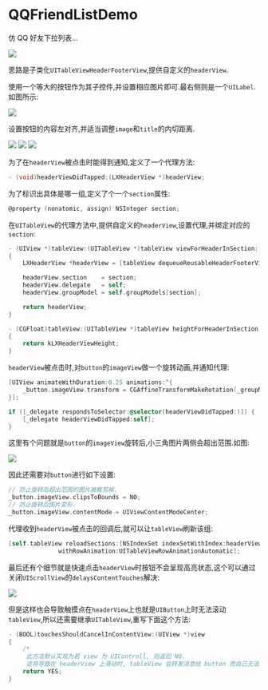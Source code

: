# QQFriendListDemo

仿 QQ 好友下拉列表...

![](https://github.com/949478479/Learning-Notes/blob/master/QQFriendListDemo-screenshot/screenshot.gif)

思路是子类化`UITableViewHeaderFooterView`,提供自定义的`headerView`.

使用一个等大的按钮作为其子控件,并设置相应图片即可.最右侧则是一个`UILabel`.如图所示:

![](https://github.com/949478479/Learning-Notes/blob/master/QQFriendListDemo-screenshot/headerView.png)

设置按钮的内容左对齐,并适当调整`image`和`title`的内切距离.

![](https://github.com/949478479/Learning-Notes/blob/master/QQFriendListDemo-screenshot/buttonAlignment.png)
![](https://github.com/949478479/Learning-Notes/blob/master/QQFriendListDemo-screenshot/imageInset.png)
![](https://github.com/949478479/Learning-Notes/blob/master/QQFriendListDemo-screenshot/titleInset.png)

为了在`headerView`被点击时能得到通知,定义了一个代理方法:

```objective-c
- (void)headerViewDidTapped:(LXHeaderView *)headerView;
```

为了标识出具体是哪一组,定义了个一个`section`属性:

```objective-c
@property (nonatomic, assign) NSInteger section;
```

在`UITableView`的代理方法中,提供自定义的`headerView`,设置代理,并绑定对应的`section`:

```objective-c
- (UIView *)tableView:(UITableView *)tableView viewForHeaderInSection:(NSInteger)section
{
    LXHeaderView *headerView = [tableView dequeueReusableHeaderFooterViewWithIdentifier:kLXHeaderViewIdentifier];

    headerView.section    = section;
    headerView.delegate   = self;
    headerView.groupModel = self.groupModels[section];

    return headerView;
}

- (CGFloat)tableView:(UITableView *)tableView heightForHeaderInSection:(NSInteger)section
{
    return kLXHeaderViewHeight;
}
```

`headerView`被点击时,对`button`的`imageView`做一个旋转动画,并通知代理:

```objective-c
[UIView animateWithDuration:0.25 animations:^{
    _button.imageView.transform = CGAffineTransformMakeRotation(_groupModel.open ? M_PI_2 : 0);
}];

if ([_delegate respondsToSelector:@selector(headerViewDidTapped:)]) {
    [_delegate headerViewDidTapped:self];
}
```

这里有个问题就是`button`的`imageView`旋转后,小三角图片两侧会超出范围.如图:

![](https://github.com/949478479/Learning-Notes/blob/master/QQFriendListDemo-screenshot/buttonImageView.png)

因此还需要对`button`进行如下设置:

```objective-c
// 防止旋转后超出范围的图片被裁剪掉.
_button.imageView.clipsToBounds = NO;
// 防止旋转后图片变形.
_button.imageView.contentMode = UIViewContentModeCenter;
```

代理收到`headerView`被点击的回调后,就可以让`tableView`刷新该组:

```objective-c
[self.tableView reloadSections:[NSIndexSet indexSetWithIndex:headerView.section]
              withRowAnimation:UITableViewRowAnimationAutomatic];
```

最后还有个细节就是快速点击`headerView`时按钮不会呈现高亮状态,这个可以通过关闭`UIScrollView`的`delaysContentTouches`解决:

![](https://github.com/949478479/Learning-Notes/blob/master/QQFriendListDemo-screenshot/delayTouch.png)

但是这样也会导致触摸点在`headerView`上也就是`UIButton`上时无法滚动`tableView`,所以还需要继承`UITableView`,重写下面这个方法:

```objective-c
- (BOOL)touchesShouldCancelInContentView:(UIView *)view
{
    /* 
     此方法默认实现为若 view 为 UIControll, 则返回 NO.
     这将导致在 headerView 上滑动时, tableView 会转发消息给 button 而自己无法滑动. */
    return YES;
}
```
